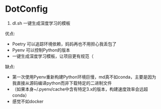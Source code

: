 # DotConfig
1. dl.sh 一键生成深度学习的模板

优点:
- Poetry 可以追踪环境依赖，妈妈再也不用担心我丢包了
- Pyenv 可以控制Python的版本
- 一键生成深度学习模板，让项目更有规范（

缺点:
- 第一次使用Pyenv重新构建Python环境巨慢，md真不如conda，主要是因为我直接从源码编译python而非下载特定的二进制文件
- （如果本身~/.pyenv/cache中含有特定3.x的版本，构建速度效率会远超conda）
- 感觉不如docker

